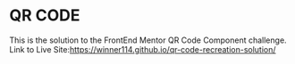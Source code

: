 # QR CODE
This is the solution to the FrontEnd Mentor QR Code Component challenge.\
Link to Live Site:https://winner114.github.io/qr-code-recreation-solution/
